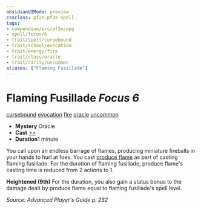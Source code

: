 ```yaml
---
obsidianUIMode: preview
cssclass: pf2e,pf2e-spell
tags:
- compendium/src/pf2e/apg
- spell/focus/6
- trait/spell/cursebound
- trait/school/evocation
- trait/energy/fire
- trait/class/oracle
- trait/rarity/uncommon
aliases: ["Flaming Fusillade"]
---
```

# Flaming Fusillade *Focus 6*   
[cursebound](cursebound-apg.md)  [evocation](evocation.md)  [fire](fire.md)  [oracle](rules/traits/oracle-apg.md)  [uncommon](uncommon.md)  

- **Mystery** Oracle
- **Cast** [>>](chapter-9-playing-the-game.md#Actions "Two-Action") 
- **Duration**1 minute

You call upon an endless barrage of flames, producing miniature fireballs in your hands to hurl at foes. You cast [produce flame](produce-flame.md) as part of casting flaming fusillade. For the duration of flaming fusillade, produce flame's casting time is reduced from 2 actions to 1.

**Heightened (9th)** For the duration, you also gain a status bonus to the damage dealt by produce flame equal to flaming fusillade's spell level.

*Source: Advanced Player's Guide p. 232*